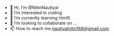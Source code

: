 - 👋 Hi, I’m @NitinNautiyal
- 👀 I’m interested in coding
- 🌱 I’m currently learning html5
- 💞️ I’m looking to collaborate on ...
- 📫 How to reach me nautiyalnitin168@gmail.com

<!---
NitinNautiyal/NitinNautiyal is a ✨ special ✨ repository because its `README.md` (this file) appears on your GitHub profile.
You can click the Preview link to take a look at your changes.
--->
